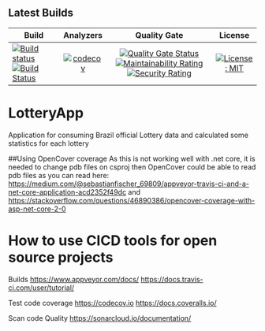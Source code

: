 
## Latest Builds
Build    | Analyzers     | Quality Gate    |   License
-------- | :------------:| :------------:  | :------------:
[![Build status](https://ci.appveyor.com/api/projects/status/q72alxqar06ublbe?svg=true)](https://ci.appveyor.com/project/rsmivb/lotteryapp)  [![Build Status](https://travis-ci.org/rsmivb/LotteryApp.svg?branch=master)](https://travis-ci.org/rsmivb/LotteryApp) | [![codecov](https://codecov.io/gh/rsmivb/LotteryApp/branch/master/graph/badge.svg)](https://codecov.io/gh/rsmivb/LotteryApp) | [![Quality Gate Status](https://sonarcloud.io/api/project_badges/measure?project=rsmivb_LotteryApp&metric=alert_status)](https://sonarcloud.io/dashboard?id=rsmivb_LotteryApp) [![Maintainability Rating](https://sonarcloud.io/api/project_badges/measure?project=rsmivb_LotteryApp&metric=sqale_rating)](https://sonarcloud.io/dashboard?id=rsmivb_LotteryApp) [![Security Rating](https://sonarcloud.io/api/project_badges/measure?project=rsmivb_LotteryApp&metric=security_rating)](https://sonarcloud.io/dashboard?id=rsmivb_LotteryApp) | [![License: MIT](https://img.shields.io/badge/License-MIT-yellow.svg)](https://opensource.org/licenses/MIT)

# LotteryApp
Application for consuming Brazil official Lottery data and calculated some statistics for each lottery

##Using OpenCover coverage
As this is not working well with .net core, it is needed to change pdb files on csproj then OpenCover could be able to read pdb files as you can read here: https://medium.com/@sebastianfischer_69809/appveyor-travis-ci-and-a-net-core-application-acd2352f49dc and https://stackoverflow.com/questions/46890386/opencover-coverage-with-asp-net-core-2-0

# How to use CICD tools for open source projects

Builds
https://www.appveyor.com/docs/
https://docs.travis-ci.com/user/tutorial/

Test code coverage
https://codecov.io
https://docs.coveralls.io/

Scan code Quality 
https://sonarcloud.io/documentation/
